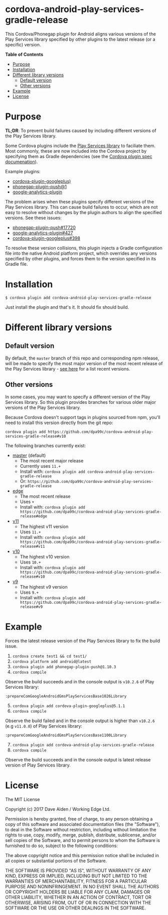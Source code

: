 cordova-android-play-services-gradle-release
======================================

This Cordova/Phonegap plugin for Android aligns various versions of the Play Services library specified by other plugins to the latest release (or a specific) version.

<!-- START doctoc generated TOC please keep comment here to allow auto update -->
<!-- DON'T EDIT THIS SECTION, INSTEAD RE-RUN doctoc TO UPDATE -->
**Table of Contents**

- [Purpose](#purpose)
- [Installation](#installation)
- [Different library versions](#different-library-versions)
  - [Default version](#default-version)
  - [Other versions](#other-versions)
- [Example](#example)
- [License](#license)

<!-- END doctoc generated TOC please keep comment here to allow auto update -->
 
# Purpose

**TL;DR**: To prevent build failures caused by including different versions of the Play Services library. 

Some Cordova plugins include the [Play Services library](https://developers.google.com/android/guides/overview) to faciliate them.
Most commonly, these are now included into the Cordova project by specifying them as Gradle dependencies (see the [Cordova plugin spec documenation](https://cordova.apache.org/docs/en/latest/plugin_ref/spec.html#framework)).

Example plugins:
- [cordova-plugin-googleplus)](https://github.com/EddyVerbruggen/cordova-plugin-googleplus)
- [phonegap-plugin-push@1](https://github.com/phonegap/phonegap-plugin-push/tree/v1.10.5)
- [google-analytics-plugin](https://github.com/danwilson/google-analytics-plugin)

The problem arises when these plugins specify different versions of the Play Services library. This can cause build failures to occur, which are not easy to resolve without changes by the plugin authors to align the specified versions. See these issues:

- [phonegap-plugin-push#17720](https://github.com/phonegap/phonegap-plugin-push/issues/17720)
- [google-analytics-plugin#427](https://github.com/danwilson/google-analytics-plugin/issues/427)
- [cordova-plugin-googleplus#398](https://github.com/EddyVerbruggen/cordova-plugin-googleplus/issues/398)

To resolve these version collisions, this plugin injects a Gradle configuration file into the native Android platform project, which overrides any versions specified by other plugins, and forces them to the version specified in its Gradle file.

# Installation

    $ cordova plugin add cordova-android-play-services-gradle-release
    
Just install the plugin and that's it. It should fix should build.

# Different library versions

## Default version
By default, the `master` branch of this repo and corresponding npm release, will be made to specify the most major version of the most recent release of the Play Services library - [see here](https://developers.google.com/android/guides/releases) for a list recent versions.

## Other versions

In some cases, you may want to specify a different version of the Play Services library. 
So this plugin provides branches for various older major versions of the Play Services library.
 
Because Cordova doesn't support tags in plugins sourced from npm, you'll need to install this version directly from the git repo:

    cordova plugin add https://github.com/dpa99c/cordova-android-play-services-gradle-release#v10
    
The following branches currently exist:
    
- [master](https://github.com/dpa99c/cordova-android-play-services-gradle-release) (default)
    - The most recent major release
    - Currently uses `11.+`
    - Install with: `cordova plugin add cordova-android-play-services-gradle-release`
    - Or: `https://github.com/dpa99c/cordova-android-play-services-gradle-release`
- [edge](https://github.com/dpa99c/cordova-android-play-services-gradle-release/tree/edge)
    - The most recent release
    - Uses `+`
    - Install with: `cordova plugin add https://github.com/dpa99c/cordova-android-play-services-gradle-release#edge`
- [v11](https://github.com/dpa99c/cordova-android-play-services-gradle-release/tree/v11)
    - The highest v11 version
    - Uses `11.+`
    - Install with: `cordova plugin add https://github.com/dpa99c/cordova-android-play-services-gradle-release#v11`
- [v10](https://github.com/dpa99c/cordova-android-play-services-gradle-release/tree/v10)
    - The highest v10 version
    - Uses `10.+`
    - Install with: `cordova plugin add https://github.com/dpa99c/cordova-android-play-services-gradle-release#v10`
- [v9](https://github.com/dpa99c/cordova-android-play-services-gradle-release/tree/v9)
    - The highest v9 version
    - Uses `9.+`
    - Install with: `cordova plugin add https://github.com/dpa99c/cordova-android-play-services-gradle-release#v9`
    
# Example

Forces the latest release version of the Play Services library to fix the build issue.

1. `cordova create test1 && cd test1/`
2. `cordova platform add android@latest`
3. `cordova plugin add phonegap-plugin-push@1.10.3`
4. `cordova compile`

Observe the build succeeds and in the console output is `v10.2.6` of Play Services library:

    :prepareComGoogleAndroidGmsPlayServicesBase1026Library

5. `cordova plugin add cordova-plugin-googleplus@5.1.1`
6. `cordova compile`

Observe the build failed and in the console output is higher than `v10.2.6` (e.g `v11.0.0`) of Play Services library:

    :prepareComGoogleAndroidGmsPlayServicesBase1100Library

7. `cordova plugin add cordova-android-play-services-gradle-release`
8. `cordova compile`    

Observe the build succeeds and in the console output is latest release version of Play Services library.

License
================

The MIT License

Copyright (c) 2017 Dave Alden / Working Edge Ltd.

Permission is hereby granted, free of charge, to any person obtaining a copy
of this software and associated documentation files (the "Software"), to deal
in the Software without restriction, including without limitation the rights
to use, copy, modify, merge, publish, distribute, sublicense, and/or sell
copies of the Software, and to permit persons to whom the Software is
furnished to do so, subject to the following conditions:

The above copyright notice and this permission notice shall be included in
all copies or substantial portions of the Software.

THE SOFTWARE IS PROVIDED "AS IS", WITHOUT WARRANTY OF ANY KIND, EXPRESS OR
IMPLIED, INCLUDING BUT NOT LIMITED TO THE WARRANTIES OF MERCHANTABILITY,
FITNESS FOR A PARTICULAR PURPOSE AND NONINFRINGEMENT. IN NO EVENT SHALL THE
AUTHORS OR COPYRIGHT HOLDERS BE LIABLE FOR ANY CLAIM, DAMAGES OR OTHER
LIABILITY, WHETHER IN AN ACTION OF CONTRACT, TORT OR OTHERWISE, ARISING FROM,
OUT OF OR IN CONNECTION WITH THE SOFTWARE OR THE USE OR OTHER DEALINGS IN
THE SOFTWARE.